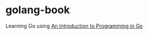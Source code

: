 # golang-book

Learning Go using [An Introduction to Programming in Go](https://www.golang-book.com/books/intro)
